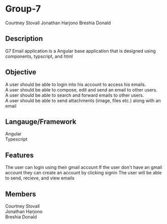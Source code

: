 # Group-7
Courtney Stovall
Jonathan Harjono
Breshia Donald

## Description
G7 Email application is a Angular base application that is designed using components, typscript, and html

## Objective
A user should be able to login into his account to access his emails. <br>
A user should be able to compose, edit and send an email to other users. <br>
A user should be able to search and forward emails to other users. <br>
A user should be able to send attachments (image, files etc.) along with an email

## Langauge/Framework
Angular<br>
Typescript<br>

## Features
The user can login using their gmail account
If the user don't have an gmail account they can create an account by clicking signin
The user will be able to send, recieve, and view emails

## Members
Courtney Stovall <br>
Jonathan Harjono <br>
Breshia Donald <br>
